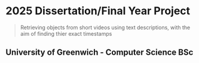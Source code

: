 
# 2025 Dissertation/Final Year Project
> Retrieving objects from short videos using text descriptions, with the aim of finding thier exact timestamps
## University of Greenwich - Computer Science BSc
